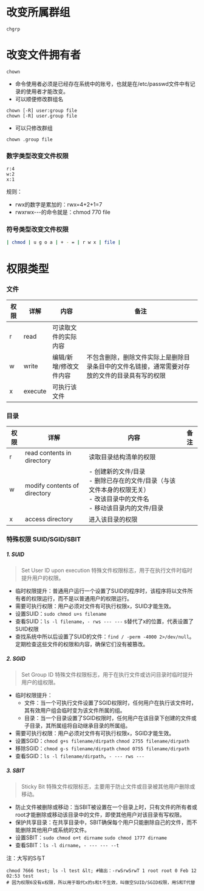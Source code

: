 # 改变所属群组
```shell
chgrp
```

# 改变文件拥有者
```shell
chown
```
- 命令使用者必须是已经存在系统中的账号，也就是在/etc/passwd文件中有记录的使用者才能改变。
- 可以顺便修改群组名
```shell
chown [-R] user:group file
chown [-R] user.group file
```
- 可以只修改群组
```shell
chown .group file
```

### 数字类型改变文件权限
```
r:4
w:2
x:1
```

规则：
- rwx的数字是累加的：rwx=4+2+1=7
- rwxrwx---的命令就是：chmod 770 file

### 符号类型改变文件权限
```bash
| chmod | u g o a | + - = | r w x | file |
```


# 权限类型

### 文件

| 权限  | 详解      | 内容           | 备注                                              |
| --- | ------- | ------------ | ----------------------------------------------- |
| r   | read    | 可读取文件的实际内容   |                                                 |
| w   | write   | 编辑/新增/修改文件内容 | 不包含删除，删除文件实际上是删除目录条目中的文件名链接，通常需要对存放的文件的目录具有写的权限 |
| x   | execute | 可执行该文件       |                                                 |

### 目录

| 权限  | 详解                           | 内容                                                                          | 备注  |
| --- | ---------------------------- | --------------------------------------------------------------------------- | --- |
| r   | read contents in directory   | 读取目录结构清单的权限                                                                 |     |
| w   | modify contents of directory | - 创建新的文件/目录<br>- 删除已存在的文件/目录（与该文件本身的权限无关）<br>- 改该目录中的文件名<br>-  移动该目录内的文件/目录 |     |
| x   | access directory             | 进入该目录的权限                                                                    |     |

### 特殊权限 SUID/SGID/SBIT

##### 1. SUID
> Set User ID upon execution 特殊文件权限标志，用于在执行文件时临时提升用户的权限。
- 临时权限提升：普通用户运行一个设置了SUID的程序时，该程序将以文件所有者的权限运行，而不是以普通用户的权限运行。
- 需要可执行权限：用户必须对文件有可执行权限`x`，SUID才能生效。
- 设置SUID：`sudo chmod u+s filename`
- 查看SUID：`ls -l filename`，`- rws --- ---` s替代了x的位置，代表设置了SUID权限
- 查找系统中所以后设置了SUID的文件：`find / -perm -4000 2>/dev/null`。定期检查这些文件的权限和内容，确保它们没有被篡改。
##### 2. SGID
> Set Group ID 特殊文件权限标志，用于在执行文件或访问目录时临时提升用户的组权限。
- 临时权限提升：
	- 文件：当一个可执行文件设置了SGID权限时，任何用户在执行该文件时，其有效用户组会临时变为该文件所属的组。
	- 目录：当一个目录设置了SGID权限时，任何用户在该目录下创建的文件或子目录，其所属组将自动继承目录的所属组。
- 需要可执行权限：用户必须对文件有可执行权限`x`，SGID才能生效。
- 设置SGID：`chmod g+s filename/dirpath` `chmod 2755 filename/dirpath`
- 移除SGID：`chmod g-s filename/dirpath` `chmod 0755 filename/dirpath`
- 查看SGID：`ls -l filename/dirpath`，`- --- rws ---`
##### 3. SBIT
> Sticky Bit 特殊文件权限标志，主要用于防止文件或目录被其他用户删除或移动。
- 防止文件被删除或移动：当SBIT被设置在一个目录上时，只有文件的所有者或root才能删除或移动该目录中的文件，即使其他用户对该目录有写权限。
- 保护共享目录：在共享目录中，SBIT确保每个用户只能删除自己的文件，而不能删除其他用户或系统的文件。
- 设置SBIT：`sudo chmod o+t dirname` `sudo chmod 1777 dirname`
- 查看SBIT：`ls -l dirname`，`- --- --- --t`

注：大写的S与T
```shell
chmod 7666 test; ls -l test &lt; #输出：-rwSrwSrwT 1 root root 0 Feb 12 02:53 test
# 因为权限6没有x权限，所以用于取代x的s和t不生效，叫做空SUID/SGID权限，用S和T代替
```